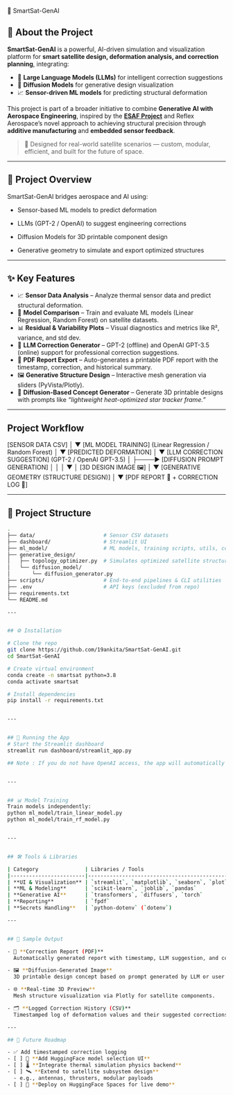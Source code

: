 🚀 SmartSat-GenAI
## 🌌 About the Project

**SmartSat-GenAI** is a powerful, AI-driven simulation and visualization platform for **smart satellite design, deformation analysis, and correction planning**, integrating:

- 🧠 **Large Language Models (LLMs)** for intelligent correction suggestions  
- 🎨 **Diffusion Models** for generative design visualization  
- 📈 **Sensor-driven ML models** for predicting structural deformation  

This project is part of a broader initiative to combine **Generative AI with Aerospace Engineering**, inspired by the [**ESAF Project**](https://www.reflexaerospace.com/additive-manufacturing) and Reflex Aerospace’s novel approach to achieving structural precision through **additive manufacturing** and **embedded sensor feedback**.

> 🚀 Designed for real-world satellite scenarios — custom, modular, efficient, and built for the future of space.
---

## 🧠 Project Overview

SmartSat-GenAI bridges aerospace and AI using:

  - Sensor-based ML models to predict deformation

  - LLMs (GPT-2 / OpenAI) to suggest engineering corrections

  - Diffusion Models for 3D printable component design

  - Generative geometry to simulate and export optimized structures

---

## ✨ Key Features

- 📈 **Sensor Data Analysis** – Analyze thermal sensor data and predict structural deformation.
- 🤖 **Model Comparison** – Train and evaluate ML models (Linear Regression, Random Forest) on satellite datasets.
- 📊 **Residual & Variability Plots** – Visual diagnostics and metrics like R², variance, and std dev.
- 🧠 **LLM Correction Generator** – GPT-2 (offline) and OpenAI GPT-3.5 (online) support for professional correction suggestions.
- 📄 **PDF Report Export** – Auto-generates a printable PDF report with the timestamp, correction, and historical summary.
- 🖼️ **Generative Structure Design** – Interactive mesh generation via sliders (PyVista/Plotly).
- 🎨 **Diffusion-Based Concept Generator** – Generate 3D printable designs with prompts like _“lightweight heat-optimized star tracker frame.”_

---

## Project Workflow

[SENSOR DATA CSV]
        │
        ▼
[ML MODEL TRAINING]
 (Linear Regression / Random Forest)
        │
        ▼
[PREDICTED DEFORMATION]
        │
        ▼
[LLM CORRECTION SUGGESTION]
 (GPT-2 / OpenAI GPT-3.5)
        │
        ├────► [DIFFUSION PROMPT GENERATION]
        │            │
        │            ▼
        │     [3D DESIGN IMAGE 🖼️]
        │
        ▼
[GENERATIVE GEOMETRY (STRUCTURE DESIGN)]
        │
        ▼
[PDF REPORT 🧾 + CORRECTION LOG 📜]


---             

## 📂 Project Structure

```bash
.
├── data/                      # Sensor CSV datasets
├── dashboard/                 # Streamlit UI
├── ml_model/                  # ML models, training scripts, utils, correction model
├── generative_design/
│   ├── topology_optimizer.py  # Simulates optimized satellite structure
│   └── diffusion_model/
│       └── diffusion_generator.py
├── scripts/                   # End-to-end pipelines & CLI utilities
├── .env                       # API keys (excluded from repo)
├── requirements.txt
└── README.md

---


## ⚙️ Installation

# Clone the repo
git clone https://github.com/19ankita/SmartSat-GenAI.git
cd SmartSat-GenAI

# Create virtual environment
conda create -n smartsat python=3.8
conda activate smartsat

# Install dependencies
pip install -r requirements.txt


---


## 🚀 Running the App
# Start the Streamlit dashboard
streamlit run dashboard/streamlit_app.py

## Note : If you do not have OpenAI access, the app will automatically fall back to GPT-2.


---


## 📊 Model Training
Train models independently:
python ml_model/train_linear_model.py
python ml_model/train_rf_model.py


---


## 🛠️ Tools & Libraries

| Category               | Libraries / Tools                                             | Purpose                                      |
|------------------------|---------------------------------------------------------------|----------------------------------------------|
| **UI & Visualization** | `streamlit`, `matplotlib`, `seaborn`, `plotly`               | Interactive dashboard and data plotting      |
| **ML & Modeling**      | `scikit-learn`, `joblib`, `pandas`                           | Model training, persistence, and processing  |
| **Generative AI**      | `transformers`, `diffusers`, `torch`                         | LLM-based corrections & diffusion generation |
| **Reporting**          | `fpdf`                                                       | PDF correction report generation             |
| **Secrets Handling**   | `python-dotenv` (`dotenv`)                                   | Secure environment variable management       |

---


## 📄 Sample Output

- 🧾 **Correction Report (PDF)**  
  Automatically generated report with timestamp, LLM suggestion, and correction history summary.

- 🖼️ **Diffusion-Generated Image**  
  3D printable design concept based on prompt generated by LLM or user input.

- 🌐 **Real-time 3D Preview**  
  Mesh structure visualization via Plotly for satellite components.

- 🗂️ **Logged Correction History (CSV)**  
  Timestamped log of deformation values and their suggested corrections.

---

## 🧪 Future Roadmap

- ✅ Add timestamped correction logging  
- [ ] 🔁 **Add HuggingFace model selection UI**  
- [ ] 🌡️ **Integrate thermal simulation physics backend**  
- [ ] 🛰️ **Extend to satellite subsystem design**  
  - e.g., antennas, thrusters, modular payloads  
- [ ] 🚀 **Deploy on HuggingFace Spaces for live demo**



